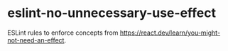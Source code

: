 # eslint-no-unnecessary-use-effect

ESLint rules to enforce concepts from https://react.dev/learn/you-might-not-need-an-effect.
